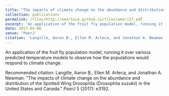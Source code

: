 ```yaml
---
title: "The impacts of climate change on the abundance and distribution of the Spotted Wing Drosophila (Drosophila suzukii) in the United States and Canada"
collection: publications
permalink: /files/http://emarteca.github.io/files/peerj17.pdf
excerpt: 'An application of the fruit fly population model, running it over various predicted temperature models to observe how the populations would respond to climate change.'
date: 2017-04-06
venue: 'PeerJ'
citation: 'Langille, Aaron B., Ellen M. Arteca, and Jonathan A. Newman. &quot;The impacts of climate change on the abundance and distribution of the Spotted Wing Drosophila (Drosophila suzukii) in the United States and Canada.&quot; <i>PeerJ</i> 5 (2017): e3192.'
---
```

An application of the fruit fly population model, running it over various predicted temperature models to observe how the populations would respond to climate change.

Recommended citation: Langille, Aaron B., Ellen M. Arteca, and Jonathan A. Newman. "The impacts of climate change on the abundance and distribution of the Spotted Wing Drosophila (Drosophila suzukii) in the United States and Canada." <i>PeerJ</i> 5 (2017): e3192.